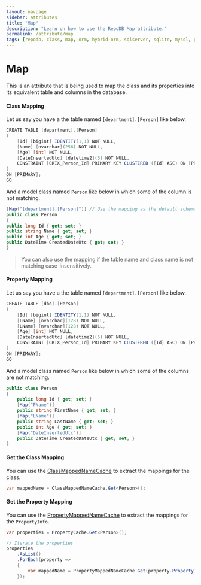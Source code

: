 ```yaml
---
layout: navpage
sidebar: attributes
title: "Map"
description: "Learn on how to use the RepoDB Map attribute."
permalink: /attribute/map
tags: [repodb, class, map, orm, hybrid-orm, sqlserver, sqlite, mysql, postgresql]
---
```


# Map

This is an attribute that is being used to map the class and its properties into its equivalent table and columns in the database.

#### Class Mapping

Let us say you have a the table named `[department].[Person]` like below.

```csharp
CREATE TABLE [department].[Person]
(
    [Id] [bigint] IDENTITY(1,1) NOT NULL,
    [Name] [nvarchar](256) NOT NULL,
    [Age] [int] NOT NULL,
    [DateInsertedUtc] [datetime2](5) NOT NULL,
    CONSTRAINT [CRIX_Person_Id] PRIMARY KEY CLUSTERED ([Id] ASC) ON [PRIMARY]
)
ON [PRIMARY];
GO
```

And a model class named `Person` like below in which some of the column is not matching.

```csharp
[Map("[department].[Person]")] // Use the mapping as the default schema is [dbo]
public class Person
{
public long Id { get; set; }
public string Name { get; set; }
public int Age { get; set; }
public DateTime CreatedDateUtc { get; set; }
}
```

> You can also use the mapping if the table name and class name is not matching case-insensitively.

#### Property Mapping

Let us say you have a the table named `[department].[Person]` like below.

```csharp
CREATE TABLE [dbo].[Person]
(
    [Id] [bigint] IDENTITY(1,1) NOT NULL,
    [LName] [nvarchar](128) NOT NULL,
    [LName] [nvarchar](128) NOT NULL,
    [Age] [int] NOT NULL,
    [DateInsertedUtc] [datetime2](5) NOT NULL,
    CONSTRAINT [CRIX_Person_Id] PRIMARY KEY CLUSTERED ([Id] ASC) ON [PRIMARY]
)
ON [PRIMARY];
GO
```

And a model class named `Person` like below in which some of the columns are not matching.

```csharp
public class Person
{
    public long Id { get; set; }
    [Map("FName")]
    public string FirstName { get; set; }
    [Map("LName")]
    public string LastName { get; set; }
    public int Age { get; set; }
    [Map("DateInsertedUtc")]
    public DateTime CreatedDateUtc { get; set; }
}
```

#### Get the Class Mapping

You can use the [ClassMappedNameCache](/cacher/classmappednamecache) to extract the mappings for the class.

```csharp
var mappedName = ClassMappedNameCache.Get<Person>();
```

#### Get the Property Mapping

You can use the [PropertyMappedNameCache](/cacher/propertymappednamecache) to extract the mappings for the `PropertyInfo`.

```csharp
var properties = PropertyCache.Get<Person>();

// Iterate the properties
properties
    .AsList()
    .ForEach(property =>
    {
        var mappedName = PropertyMappedNameCache.Get(property.PropertyInfo);
    });
```







